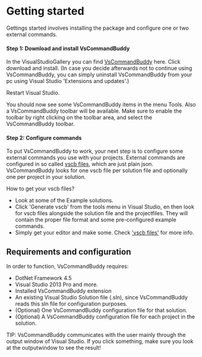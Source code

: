 # Getting started
Gettings started involves installing the package and configure one or two external commands.

#### Step 1: Download and install VsCommandBuddy
In the VisualStudioGallery you can find [VsCommandBuddy](http://visualstudiogallery.msdn.microsoft.com/f5da988e-2ec1-4061-a569-46d09733c668) here.
Click download and install. 
(In case you decide afterwards not to continue using VsCommandBuddy, you can simply uninstall VsCommandBuddy from your pc using Visual Studio 'Extensions and updates'.)

Restart Visual Studio.

You should now see some VsCommandBuddy items in the menu Tools. Also a VsCommandBuddy toolbar will be available. Make sure to enable the toolbar 
by right clicking on the toolbar area, and select the VsCommandBuddy toolbar.


#### Step 2: Configure commands
To put VsCommandBuddy to work, your next step is to configure some external commands you use with your projects.
External commands are configured in so called [vscb files](vscbfiles.md), which are just plain json. VsCommandBuddy looks for one vscb file per solution file and optionally one per project in your solution.

How to get your vscb files?
- Look at some of the Example solutions.
- Click 'Generate vscb' from the tools menu in Visual Studio, en then look for vscb files alongside the solution file and the 
projectfiles. They will contain the proper file format and some pre-configured example commands.
- Simply get your editor and make some. Check ['vscb files'](vscbfiles.md) for more info.


## Requirements and configuration
In order to function, VsCommandBuddy requires:
- DotNet Framework 4.5
- Visual Studio 2013 Pro and more.
- Installed VsCommandBuddy extension
- An existing Visual Studio Solution file (.sln), since VsCommandBuddy reads this sln file for configuration purposes.
- (Optional) One VsCommandBuddy configuration file for that solution.
- (Optional) A VsCommandBuddy configuration file for each project in the solution.

TIP: VsCommandBuddy communicates with the user mainly through the output window of Visual Studio. If you click something, make sure you look at the outputwindow to see the result!
